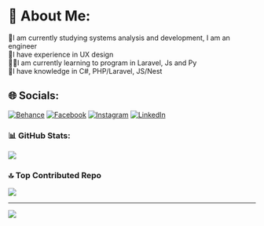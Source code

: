 # 💫 About Me:
🧐I am currently studying systems analysis and development, I am an engineer<br>🤖I have experience in UX design<br>🐱‍👤I am currently learning to program in Laravel, Js and Py<br>🧠I have knowledge in C#, PHP/Laravel, JS/Nest


## 🌐 Socials:
[![Behance](https://img.shields.io/badge/Behance-1769ff?logo=behance&logoColor=white)](https://behance.net/brahmsraymundo) [![Facebook](https://img.shields.io/badge/Facebook-%231877F2.svg?logo=Facebook&logoColor=white)](https://facebook.com/Brahms.r) [![Instagram](https://img.shields.io/badge/Instagram-%23E4405F.svg?logo=Instagram&logoColor=white)](https://instagram.com/brahms_r) [![LinkedIn](https://img.shields.io/badge/LinkedIn-%230077B5.svg?logo=linkedin&logoColor=white)](https://linkedin.com/in/brahms-r) 


### 📊 GitHub Stats:
![](https://github-readme-stats.vercel.app/api/top-langs/?username=brahmsr&theme=blueberry&hide_border=false&include_all_commits=true&count_private=false&layout=compact)


### 🔝 Top Contributed Repo
![](https://github-contributor-stats.vercel.app/api?username=brahmsr&limit=5&theme=gruvbox&combine_all_yearly_contributions=true)

---
[![](https://visitcount.itsvg.in/api?id=brahmsr&icon=0&color=7)](https://visitcount.itsvg.in)

<!-- Proudly created with GPRM ( https://gprm.itsvg.in ) -->
